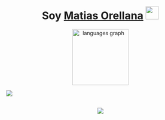<h1 align="center"><b>Soy <a href="https://orellanamatias.com.ar">Matias Orellana</a> </b><img src="https://media.giphy.com/media/hvRJCLFzcasrR4ia7z/giphy.gif" width="35"></h1>
<div align="center">
  <img src="https://github-readme-stats.vercel.app/api/top-langs?username=OrellanaMatias&locale=en&hide_title=false&layout=compact&card_width=320&langs_count=6&theme=nightowl&hide_border=true&order=2" height="150" alt="languages graph"  />
</div>

<img src="https://user-images.githubusercontent.com/73097560/115834477-dbab4500-a447-11eb-908a-139a6edaec5c.gif"><br><br>

<p align="center">
  <a href="https://skillicons.dev">
    <img src="https://skillicons.dev/icons?i=html,css,js,ts,php,bootstrap,sass,tailwind,less,jquery,nodejs,astro,react,mysql,sqlite,figma,ai,ps,git,github,c,cs,dotnet,py,docker,arduino&perline=13" />
  </a>
</p>
